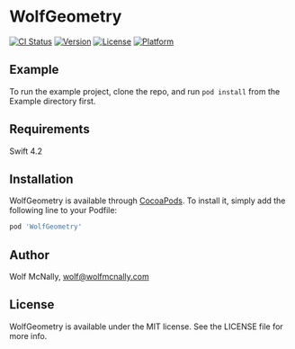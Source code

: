 # WolfGeometry

[![CI Status](https://img.shields.io/travis/wolfmcnally/WolfGeometry.svg?style=flat)](https://travis-ci.org/wolfmcnally/WolfGeometry)
[![Version](https://img.shields.io/cocoapods/v/WolfGeometry.svg?style=flat)](https://cocoapods.org/pods/WolfGeometry)
[![License](https://img.shields.io/cocoapods/l/WolfGeometry.svg?style=flat)](https://cocoapods.org/pods/WolfGeometry)
[![Platform](https://img.shields.io/cocoapods/p/WolfGeometry.svg?style=flat)](https://cocoapods.org/pods/WolfGeometry)

## Example

To run the example project, clone the repo, and run `pod install` from the Example directory first.

## Requirements

Swift 4.2

## Installation

WolfGeometry is available through [CocoaPods](https://cocoapods.org). To install
it, simply add the following line to your Podfile:

```ruby
pod 'WolfGeometry'
```

## Author

Wolf McNally, wolf@wolfmcnally.com

## License

WolfGeometry is available under the MIT license. See the LICENSE file for more info.
